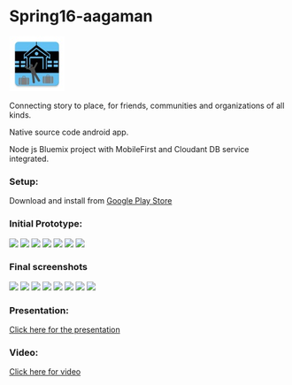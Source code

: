# Spring16-aagaman

![](https://github.com/NCSUMobiles/Spring16-aagaman/blob/master/thumbnail.jpg)


Connecting story to place, for friends, communities and organizations of all kinds.

Native source code android app.

Node js Bluemix project with MobileFirst and Cloudant DB service integrated.

### Setup:

Download and install from
[Google Play Store](https://play.google.com/store/apps/details?id=gopackdev.arrivalpack&hl=en)

### Initial Prototype:
![](https://github.com/NCSUMobiles/Spring16-aagaman/blob/master/BluemixBackend/zimgs/ini/1.png)
![](https://github.com/NCSUMobiles/Spring16-aagaman/blob/master/BluemixBackend/zimgs/ini/2.png)
![](https://github.com/NCSUMobiles/Spring16-aagaman/blob/master/BluemixBackend/zimgs/ini/3.png)
![](https://github.com/NCSUMobiles/Spring16-aagaman/blob/master/BluemixBackend/zimgs/ini/4.png)
![](https://github.com/NCSUMobiles/Spring16-aagaman/blob/master/BluemixBackend/zimgs/ini/5.png)
![](https://github.com/NCSUMobiles/Spring16-aagaman/blob/master/BluemixBackend/zimgs/ini/6.png)
![](https://github.com/NCSUMobiles/Spring16-aagaman/blob/master/BluemixBackend/zimgs/ini/7.png)

### Final screenshots
![](https://github.com/NCSUMobiles/Spring16-aagaman/blob/master/BluemixBackend/zimgs/final/1.png)
![](https://github.com/NCSUMobiles/Spring16-aagaman/blob/master/BluemixBackend/zimgs/final/2.png)
![](https://github.com/NCSUMobiles/Spring16-aagaman/blob/master/BluemixBackend/zimgs/final/3.png)
![](https://github.com/NCSUMobiles/Spring16-aagaman/blob/master/BluemixBackend/zimgs/final/4.png)
![](https://github.com/NCSUMobiles/Spring16-aagaman/blob/master/BluemixBackend/zimgs/final/5.png)
![](https://github.com/NCSUMobiles/Spring16-aagaman/blob/master/BluemixBackend/zimgs/final/6.png)
![](https://github.com/NCSUMobiles/Spring16-aagaman/blob/master/BluemixBackend/zimgs/final/7.png)
![](https://github.com/NCSUMobiles/Spring16-aagaman/blob/master/BluemixBackend/zimgs/final/8.png)

### Presentation:
[Click here for the presentation](https://docs.google.com/presentation/d/1hvgHjs2hUG8io9vA1gdW3qyA0SEOCmlT7IYAbH_sPGU/edit?usp=sharing)

### Video:
[Click here for video](https://www.youtube.com/watch?v=g4VLAK71-a8)

